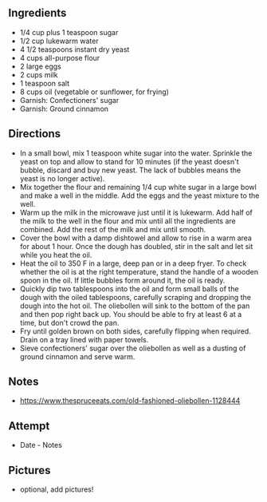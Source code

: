## Ingredients
* 1/4 cup plus 1 teaspoon sugar
* 1/2 cup lukewarm water
* 4 1/2 teaspoons instant dry yeast
* 4 cups all-purpose flour
* 2 large eggs
* 2 cups milk
* 1 teaspoon salt
* 8 cups oil (vegetable or sunflower, for frying)
* Garnish: Confectioners' sugar
* Garnish: Ground cinnamon

## Directions
* In a small bowl, mix 1 teaspoon white sugar into the water. Sprinkle the yeast on top and allow to stand for 10 minutes (if the yeast doesn't bubble, discard and buy new yeast. The lack of bubbles means the yeast is no longer active).
* Mix together the flour and remaining 1/4 cup white sugar in a large bowl and make a well in the middle. Add the eggs and the yeast mixture to the well.
* Warm up the milk in the microwave just until it is lukewarm. Add half of the milk to the well in the flour and mix until all the ingredients are combined. Add the rest of the milk and mix until smooth.
* Cover the bowl with a damp dishtowel and allow to rise in a warm area for about 1 hour. Once the dough has doubled, stir in the salt and let sit while you heat the oil.
* Heat the oil to 350 F in a large, deep pan or in a deep fryer. To check whether the oil is at the right temperature, stand the handle of a wooden spoon in the oil. If little bubbles form around it, the oil is ready.
* Quickly dip two tablespoons into the oil and form small balls of the dough with the oiled tablespoons, carefully scraping and dropping the dough into the hot oil. The oliebollen will sink to the bottom of the pan and then pop right back up. You should be able to fry at least 6 at a time, but don't crowd the pan.
* Fry until golden brown on both sides, carefully flipping when required. Drain on a tray lined with paper towels.
* Sieve confectioners' sugar over the oliebollen as well as a dusting of ground cinnamon and serve warm.

## Notes
* https://www.thespruceeats.com/old-fashioned-oliebollen-1128444

## Attempt
* Date - Notes

## Pictures
* optional, add pictures!
